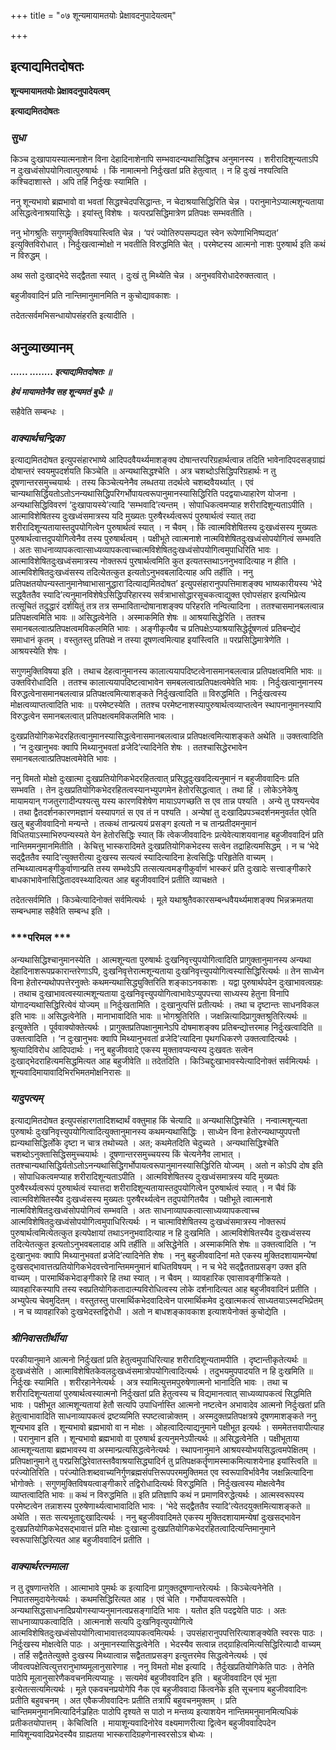 +++
title = "०७ शून्यमायामतयोः प्रेक्षावदनुपादेयत्वम्"

+++


## इत्याद्यमितदोषतः

**शून्यमायामतयोः प्रेक्षावदनुपादेयत्वम्**

**इत्याद्यमितदोषतः**

### ***सुधा***

किञ्च दुःखापायस्यात्मनाशेन विना देहादिनाशेनापि सम्भवादन्यथासिद्धिश्च अनुमानस्य । शरीरादिशून्यताऽपि न दुःखध्वंसोपयोगित्वात्पुरुषार्थः । किं नामात्मनो निर्दुःखतां प्रति हेतुत्वात् । न हि दुःखं नश्यत्विति कश्चिदाशास्ते । अपि तर्हि निर्दुःखः स्यामिति ।

ननु शून्यभावो ब्रह्मभावो वा भवतां सिद्धश्चेदपसिद्धान्तः, न चेदाश्रयासिद्धिरिति चेन्न । परानुमानेऽप्यात्मशून्यताया असिद्धत्वेनाश्रयासिद्धेः । इयांस्तु विशेषः । यत्परप्रसिद्धिमात्रेण प्रतिपक्षः सम्भवतीति ।

ननु भोगश्रुतिः सगुणमुक्तिविषयास्त्विति चेन्न । ‘परं ज्योतिरुपसम्पद्यत स्वेन रूपेणाभिनिष्पद्यत’ इत्युक्तिविरोधात् । निर्दुःखत्वान्मोक्षो न भवतीति विरुद्धमिति चेत् । परमेष्टस्य आत्मनो नाशः पुरुषार्थ इति कथं न विरुद्धम् ।

अथ सतो दुःखाद्भेदे सद्द्वैतता स्यात् । दुःखं तु मिथ्येति चेन्न । अनुभवविरोधादेरुक्तत्वात् ।

बहुजीववादिनं प्रति नान्तिमानुमानमिति न कुचोद्यावकाशः ।

तदेतत्सर्वमभिसन्धायोपसंहरति इत्यादीति ।

## **अनुव्याख्यानम्**

***...... ........ इत्याद्यमितदोषतः ॥***

***हेयं मायामतेनैव सह शून्यमतं बुधैः ॥***

सहैवेति सम्बन्धः ।

### ***वाक्यार्थचन्द्रिका***

इत्याद्यमितदोषत इत्युपसंहारभाष्ये आदिपदवैयर्थ्यमाशङ्क्य दोषान्तरपरिग्रहार्थत्वान्न तदिति भावेनादिपदसङ्ग्राह्यं दोषान्तरं स्वयमुपदर्शयति किञ्चेति ॥ अन्यथासिद्धश्चेति । अत्र चशब्दोऽसिद्धिपरिग्रहार्थः न तु दूषणान्तरसमुच्चयार्थः । तस्य किञ्चेत्यनेनैव लब्धतया तदर्थत्वे चशब्दवैयर्थ्यात् । एवं चान्यथासिर्द्धियतोऽतोऽनन्यथासिद्धिपरिगर्भोपायत्वरूपानुमानस्यासिद्धिरिति पदद्वयाध्याहारेण योजना । अन्यथासिद्धिविवरणं ‘दुःखापायस्ये’त्यादि ‘सम्भवादि’त्यन्तम् । सोपाधिकत्वमप्याह शरीरादिशून्यताऽपीति । आत्माविशेषितस्य दुःखध्वंसमात्रस्य यदि मुख्यतः पुरुषैरर्थ्यत्वरूपं पुरुषार्थत्वं स्यात् तदा शरीरादिशून्यतायास्तदुपयोगित्वेन पुरुषार्थत्वं स्यात् । न चैवम् । किं त्वात्मविशेषितस्य दुःखध्वंसस्य मुख्यतः पुरुषार्थत्वात्तदुपयोगित्वेनैव तस्य पुरुषार्थत्वम् । पक्षीभूते त्वात्मनाशे नात्मविशेषितदुःखध्वंसोपयोगित्वं सम्भवति । अतः साधनाव्यापकत्वात्साध्यव्यापकत्वाच्चात्मविशेषितदुःखध्वंसोपयोगित्वमुपाधिरिति भावः । आत्माविशेषितदुःखध्वंसमात्रस्य नोक्तरूपं पुरषार्थत्वमिति कुत इत्यतस्तथाऽननुभवादित्याह न हीति । आत्मविशेषितदुःखध्वंसस्य तदित्येतत्कुत इत्यतोऽनुभवबलादित्याह अपि तर्हीति । ननु प्रतिपक्षतयोपन्यस्तानुमानेष्वाभासानुद्धारा‘दित्याद्यमितदोषत’ इत्युपसंहारानुपपत्तिमाशङ्क्य भाष्यकारीयस्य ‘भेदे सद्ध्वैततैव स्यादि’त्यनुमानविशेषेऽसिद्धिपरिहारस्य सर्वत्राभासोद्धारसूचकत्वाद्युक्त एवोपसंहार इत्यभिप्रेत्य तत्सूचितं तदुद्धारं दर्शयितुं तत्र तत्र सम्भावितान्दोषानाशङ्क्य परिहरति नन्वित्यादिना । ततश्चासमानबलत्वान्न प्रतिपक्षत्वमिति भावः ॥ असिद्धत्वेनेति । अस्माकमिति शेषः ॥ आश्रयासिद्धेरिति । ततश्च समानबलत्वात्प्रतिपक्षत्वमविकलमिति भावः । अङ्गीकृत्यैव च प्रतिपक्षेऽप्याश्रयासिद्धेर्दूषणत्वं प्रतिबन्द्येदं समाधानं कृतम् । वस्तुतस्तु प्रतिपक्षे न तस्या दूषणत्वमित्याह इयांस्त्विति ॥ परप्रसिद्धिमात्रेणेति । आश्रयस्येति शेषः ।

सगुणमुक्तिविषया इति । तथाच देहत्वानुमानस्य कालात्ययापदिष्टत्वेनासमानबलत्वान्न प्रतिपक्षत्वमिति भावः ॥ उक्तविरोधादिति । ततश्च कालात्ययापदिष्टत्वाभावेन समबलत्वात्प्रतिपक्षत्वमेवेति भावः । निर्दुःखत्वानुमानस्य विरुद्धत्वेनासमानबलत्वान्न प्रतिपक्षत्वमित्याशङ्कते निर्दुःखत्वादिति ॥ विरुद्धमिति । निर्दुःखत्वस्य मोक्षत्वव्याप्तत्वादिति भावः ॥ परमेष्टस्येति । ततश्च परमेष्टनाशस्यापुरुषार्थत्वव्याप्तत्वेन स्थापनानुमानस्यापि विरुद्धत्वेन समानबलत्वात् प्रतिपक्षत्वमविकलमिति भावः ।

दुःखप्रतियोगिकभेदरहितत्वानुमानस्यासिद्धत्वेनासमानबलत्वान्न प्रतिपक्षत्वमित्याशङ्कते अथेति ॥ उक्तत्वादिति । ‘न दुःखानुभवः क्वापि मिथ्यानुभवतां व्रजेदि’त्यादिनेति शेषः । ततश्चासिद्धेरभावेन समानबलत्वात्प्रतिपक्षत्वमेवेति भावः ।

ननु विमतो मोक्षो दुःखात्मा दुःखप्रतियोगिकभेदरहितत्वात् प्रसिद्धदुःखवदित्यनुमानं न बहुजीववादिनः प्रति सम्भवति । तेन दुःखप्रतियोगिकभेदरहितत्वस्यानभ्युपगमेन हेतोरसिद्धत्वात् । तथा हि । लोकेऽनेकेषु मायामयान् गजतुरगादीन्पश्यत्सु यस्य कारणविशेषेण मायाऽपगच्छति स एव तान्न पश्यति । अन्ये तु पश्यन्त्येव । तथा द्वैतदर्शनकारणमज्ञानं यस्यापगतं स एव तं न पश्यति । अन्येषां तु दःखादिप्रपञ्चदर्शनमनुवर्तत एवेति खलु बहुजीववादिनो मन्यन्ते । तत्कथं तान्प्रत्ययं प्रसङ्ग इत्यतो न च तान्प्रतीदमनुमानं विधितयाऽस्माभिरुपन्यस्यते येन हेतोरसिद्धिः स्यात् किं त्वेकजीववादिनः प्रत्येवेत्याशयवानाह बहुजीववादिनं प्रति नान्तिममनुमानमितीति । केचित्तु भास्करादिमते दुःखप्रतियोगिकभेदस्य सत्वेन तद्राहित्यमसिद्धम् । न च ‘भेदे सद्द्वैततैव स्यादि’त्युक्तरीत्या दुःखस्य सत्यत्वं स्यादित्यादिना हेत्वसिद्धिः परिहृतेति वाच्यम् । तन्मिथ्यात्वमङ्गीकुर्वाणान्प्रति तस्य सम्भवेऽपि तत्सत्यत्वमङ्गीकुर्वाणं भास्करं प्रति दुःखादेः सत्त्वाङ्गीकारे बाधकाभावेनासिद्धितादवस्थ्यादित्यत आह बहुजीववादिनं प्रतीति व्याचक्षते ।

तदेतत्सर्वमिति । किञ्चेत्यादिनोक्तं सर्वमित्यर्थः । मूले यथाश्रुतैवकारसम्बन्धवैयर्थ्यमाशङ्क्य भिन्नक्रमतया सम्बन्धमाह सहैवेति सम्बन्ध इति ।

### ***परिमल ***

अन्यथासिद्धिश्चानुमानस्येति । आत्मशून्यता पुरुषार्थः दुःखनिवृत्त्युपयोगित्वादिति प्रागुक्तानुमानस्य अन्यथा देहादिनाशरूपप्रकारान्तरेणाऽपि, दुःखनिवृत्तेरात्मशून्यताया दुःखनिवृत्त्युपयोगित्वस्यासिद्धिरित्यर्थः ॥ तेन साध्येन विना हेतोरन्यथोपपत्तेरनुक्तेः कथमन्यथासिद्ध्युक्तिरिति शङ्काऽनवकाशः । यद्वा पुरुषार्थपदेन दुःखाभावत्वग्रहः । तथाच दुःखाभावत्वस्यात्मशून्यताया दुःखनिवृत्त्युपयोगित्वाभावेऽप्युपपत्त्या साध्यस्य हेतुना विनापि योगादन्यथासिद्धिरित्येवं योज्यम् ॥ निर्दुःखतामिति । दुःखानुत्पत्तिं प्रतीत्यर्थः । तथा च दृष्टान्तः साधनविकल इति भावः ॥ असिद्धत्वेनेति । मानाभावादिति भावः ॥ भोगश्रुतिरिति । जक्षन्नित्यादिप्रागुक्तश्रुतिरित्यर्थः ॥ इत्युक्तेति । पूर्ववाक्योक्तेत्यर्थः । प्रागुक्तप्रतिपक्षानुमानेऽपि दोषमाशङ्क्य प्रतिबन्द्योत्तरमाह निर्दुःखत्वादिति ॥ उक्तत्वादिति । ‘न दुःखानुभवः क्वापि मिथ्यानुभवतां व्रजेदि’त्यादिना पृथगधिकरणे उक्तत्वादित्यर्थः । श्रुत्यादिविरोध आदिपदार्थः । ननु बहुजीववादे एकस्य मुक्तावप्यन्यस्य दुःखवतः सत्वेन दुःखाद्भेदराहित्यमसिद्धमित्यत आह बहुजीवेति ॥ तदेतदिति । किञ्चिद्दुःखाभावस्येत्यादिनोक्तं सर्वमित्यर्थः । शून्यवादिमायावादिभिरभिमतमोक्षनिरासः ॥

### ***यादुपत्यम्***

इत्याद्यमितदोषत इत्युपसंहारगतादिशब्दार्थं वक्तुमाह किं चेत्यादि ॥ अन्यथासिद्धिश्चेति । नन्वात्मशून्यता पुरुषार्थः दुःखनिवृत्त्युपयोगित्वादित्युक्तानुमानस्य कथमन्यथासिद्धिः । साध्येन विना हेतोरन्यथाप्युपपत्तौ ह्यन्यथासिद्धिर्लोके दृष्टा न चात्र तथोच्यते । अत; कथमेतदिति चेदुच्यते । अन्यथासिद्धिश्चेति चशब्दोऽनुक्तासिद्धिसमुच्चयार्थः । दूषणान्तरसमुच्चयस्य किं चेत्यनेनैव लाभात् । ततश्चान्यथासिद्धिर्यतोऽतोऽनन्यथासिद्धिगर्भोपायत्वरूपानुमानस्यासिद्धिरिति योज्यम् । अतो न कोऽपि दोष इति । सोपाधिकत्वमप्याह शरीरादिशून्यताऽपीति । आत्मविशेषितस्य दुःखध्वंसमात्रस्य यदि मुख्यतः पुरुषैरर्थ्यत्वरूपं पुरुषार्थत्वं स्यात्तदा शरीरादिशून्यतायास्तदुपयोगित्वेन पुरुषार्थत्वं स्यात् । न चैवं किं त्वात्मविशेषितस्यैव दुःखध्वंसस्य मुख्यतः पुरुषैरर्थ्यत्वेन तदुपयोगितयैव । पक्षीभूते त्वात्मनाशे नात्मविशेषितदुःखध्वंसोपयोगित्वं सम्भवति । अतः साधनाव्यापकत्वात्साध्यव्यापकत्वाच्च आत्मविशेषितदुःखध्वंसोपयोगित्वमुपाधिरित्यर्थः । न चात्माविशेषितस्य दुःखध्वंसमात्रस्य नोक्तरूपं पुरुषार्थत्वमित्येतत्कुत इत्यपेक्षायां तथाऽननुभवादित्याह न हि दुःखमिति । आत्मविशेषितस्यैव दुःखध्वंसस्य तदित्येतत्कुत इत्यतोऽनुभवबलादाह अपि तर्हीति ॥ असिद्धेनेति । अस्माकमिति शेषः ॥ उक्तत्वादिति । ‘न दुःखानुभवः क्वापि मिथ्यानुभवतां व्रजेदि’त्यादिनेति शेषः । ननु बहुजीववादिनां मते एकस्य मुक्तिदशायामन्येषां दुःखसद्भावात्तत्प्रतियोगिकभेदवत्त्वेनान्तिममनुमानं बाधितविषयम् । न च भेदे सद्द्वैतताप्रसङ्ग उक्त इति वाच्यम् । पारमार्थिकभेदाङ्गीकारे हि तथा स्यात् । न चैवम् । व्यावहारिक एवासावङ्गीक्रियते । व्यावहारिकस्यापि तस्य स्वप्रतियोगिकतादात्म्यविरोधित्वस्य लोके दर्शनादित्यत आह बहुजीववादिनं प्रतीति । अभ्युपेत्य चेवमुदितम् । वस्तुतस्तु पारमार्थिकभेदवादित्वेन पारमार्थिकमेव दुःखात्मकत्वं साध्यतयाऽस्मदभिप्रेतम् । न च व्यावहारिको दुःखभेदस्तद्विरोधी । अतो न बाधशङ्कावकाश इत्याशयेनोक्तं कुचोद्येति ।

### ***श्रीनिवासतीर्थीया***

परकीयानुमाने आत्मनो निर्दुःखतां प्रति हेतुत्वमुपाधिरित्याह शरीरादिशून्यतामपीति । दृष्टान्तीकृतेत्यर्थः ॥ दुःखध्वंसेति । आत्माविशेषितकेवलदुःखध्वंसमात्रोपयोगित्वादित्यर्थः । तदुभयमुपपादयति न हि दुःखमिति ॥ निर्दुःखः स्यामिति । शरीरहानेनेत्यर्थः । अत्र स्यामित्युत्तमपुरुषेणात्मनो भानादिति भावः । तथा च शरीरादिशून्यतायां पुरुषार्थत्वस्यात्मनो निर्दुःखतां प्रति हेतुत्वस्य च विद्यमानत्वात् साध्यव्यापकत्वं सिद्धमिति भावः । पक्षीभूत आत्मशून्यतायां हेतौ सत्यपि उपाधिर्नास्ति आत्मनो नष्टत्वेन अभावादेव आत्मनो निर्दुःखतां प्रति हेतुत्वाभावादिति साधनाव्यापकत्वं द्रष्टव्यमिति स्पष्टत्वान्नोक्तम् । अस्मदुक्तप्रतिपक्षत्रये दूषणमाशङ्कते ननु शून्यभाव इति । शून्यभावो ब्रह्मभावो वा न मोक्षः । ओहत्वादित्याद्यनुमाने पक्षीभूत इत्यर्थः । सममेतत्तवापीत्याह । परानुमान इति । शून्यभावो ब्रह्मभावो वा पुरुषार्थ इत्यनुमनेऽपीत्यर्थः ॥ असिद्धत्वेनेति । पक्षीभूताया आत्मशून्यताया ब्रह्मभावस्य वा अस्मान्प्रत्यसिद्धत्वेनेत्यर्थः । स्थापनानुमाने आश्रयस्योभयसिद्धत्वमपेक्षितम् । प्रतिपक्षानुमाने तु परप्रसिद्धिरेवातस्तवैवाश्रयासिद्ध्यादिर्न तु प्रतिपक्षकर्तॄणामस्माकमित्याशयेनाह इयांस्त्विति ॥ परंज्योतिरिति । परंज्योतिःशब्दवाच्यनिर्गुणब्रह्मसंपत्तिरूपपरममुक्तिमत एव स्वरूपाविर्भावेनैव जक्षन्नित्यादिना भोगोक्तेः । सगुणमुक्तिविषयत्वाङ्गीकारे तद्विरोधादित्यर्थः विरुद्धमिति । निर्दुःखत्वस्य मोक्षत्वेनैव व्याप्तत्वादिति भावः ॥ कथं न विरुद्धमिति ॥ इति प्रतिज्ञापि कथं न प्रमाणविरुद्धेत्यर्थः । आत्मस्वरूपस्य परमेष्टत्वेन तन्नाशस्य पुरुषेणार्थ्यत्वाभावादिति भावः । ‘भेदे सद्द्वैततैव स्यादि’त्येतदयुक्तमित्याशङ्कते ॥ अथेति । सतः सत्यभूताद्दुःखादित्यर्थः । ननु बहुजीववादिमते एकस्य मुक्तिदशायामन्येषां दुःखसद्भावेन दुःखप्रतियोगिकभेदसद्भावात्तं प्रति मोक्षः दुःखात्मा दुःखप्रतियोगिकभेदरहितत्वादित्यन्तिमानुमाने स्वरूपासिद्धिरित्यत आह बहुजीववादिनं प्रतीति ।



### ***वाक्यार्थरत्नमाला***

न तु दूषणान्तरेति । आत्माभावे पुमर्थः क इत्यादिना प्रागुक्तदूषणान्तरेत्यर्थः । किञ्चेत्यनेनेति । निपातसमुदायेनेत्यर्थः । कथमसिद्धिरित्यत आह । एवं चेति । गर्भोपायत्वरूपेति । अन्यथासिद्धसाधनादिप्रयोगस्याप्यनुमानत्वप्रसङ्गादिति भावः । यतोत इति पदद्वयेति पाठः । अतः साधनाव्यापकत्वादिति । आत्मनाशे सत्यपि दुःखनिवृत्युपयोगित्वे आत्मविशेषितदुःखध्वंसोपयोगित्वाभावात्तदव्यापकत्वमित्यर्थः । उपसंहारानुपपत्तिरित्याशङ्क्येति स्वरसः पाठः । निर्दुःखस्य मोक्षत्वेति पाठः । अनुमानस्यासिद्धत्वेनेति । भेदस्यैव सत्वान्न तद्ग्राहित्वमित्यसिद्धिरित्यादौ वाच्यम् । तर्हि सद्वैततेत्युक्ते दुःखस्य मिथ्यात्वान्न सद्वैतताप्रसङ्ग इत्युत्तरमेव सिद्धत्वेनेत्यर्थः । एवं जीवत्वपक्षेत्वित्युत्तरानुभाष्यमूलानुसारेणाह । ननु विमतो मोक्ष इत्यादि । तैर्दुःखप्रतियोगिकेति पाठः । तेनेति पाठेपि मूलानुसारेणैकवचनमित्यप्याहुः । सत्यमेवं बहुजीववादिन इति । बहुजीववादिन एवं भूता इत्येतत्सत्यमित्यर्थः । मूले एकवचनप्रयोगेपि नैक एव बहुजीववादा किंत्वनेके इति सूचनाय बहुजीववादिनः प्रतीति बहुवचनम् । अत एवैकजीववादिनः प्रतीति तत्रापि बहुवचनमुक्तम् । प्रति चान्तिममनुमानमित्यादिर्नञ्रहितः पाठोपि दृश्यते स पाठो न मन्तव्य इत्याशयेन नान्तिममनुमानमित्यधिकं प्रतीकतयोपात्तम् । केचित्विति । मायाशून्यवादिनोरेव वक्ष्यमाणरीत्या द्वित्वेन बहुजीववादिपदेन मायिशून्यवादिप्रभेदस्यैव ग्राह्यतया भास्करादिग्रहणेनास्वरसोऽत्र बोध्यः ।


